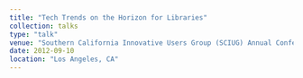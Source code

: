 ```yaml
---
title: "Tech Trends on the Horizon for Libraries"
collection: talks
type: "talk"
venue: "Southern California Innovative Users Group (SCIUG) Annual Conference"
date: 2012-09-10
location: "Los Angeles, CA"
---
```

